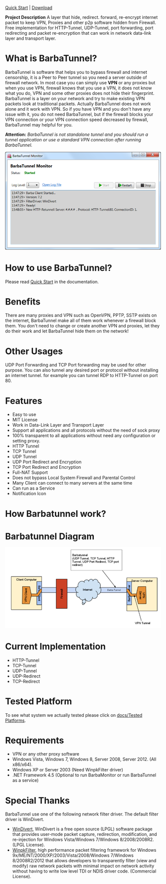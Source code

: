 [Quick Start](https://github.com/BarbaTunnelCoder/BarbaTunnel/wiki/Quick-Start) | [Download](https://github.com/BarbaTunnelCoder/BarbaTunnel/releases)

**Project Description**
A layer that hide, redirect. forward, re-encrypt internet packet to keep VPN, Proxies and other p2p software hidden from Firewall. Free implementation for HTTP-Tunnel, UDP-Tunnel, port forwarding, port redirecting and packet re-encryption that can work in network data-link layer and transport layer.

# What is BarbaTunnel?
BarbaTunnel is software that helps you to bypass firewall and internet censorship, it is a Peer to Peer tunnel so you need a server outside of firewall network. In most case you can simply use **VPN** or any proxies but when you use VPN, firewall knows that you use a VPN, it does not know what you do, VPN and some other proxies does not hide their fingerprint. BarbaTunnel is a layer on your network and try to make existing VPN packets look at traditional packets. Actually BarbaTunnel does not work alone and it work with VPN. So if you have VPN and you don't have any issue with it, you do not need BarbaTunnel, but if the firewall blocks your VPN connection or your VPN connection speed decreased by firewall, BarbaTunnel may helpful for you.

**Attention:** _BarbaTunnel is not standalone tunnel and you should run a tunnel application or use a standard VPN connection after running BarbaTunnel._

![BarbaTunnel Monitor](docs/Home_BarbaTunnelMonitor.png)

# How to use BarbaTunnel?
Please read [Quick Start](https://github.com/BarbaTunnelCoder/BarbaTunnel/wiki/Quick-Start) in the documentation.

# Benefits
There are many proxies and VPN such as OpenVPN, PPTP, SSTP exists on the internet, BarbaTunnel make all of them work whenever a firewall block them. You don't need to change or create another VPN and proxies, let they do their work and let BarbaTunnel hide them on the network!

# Other Usages
UDP Port Forwarding and TCP Port forwarding may be used for other purpose. You can also tunnel any desired port or protocol without installing an internet tunnel. for example you can tunnel RDP to HTTP-Tunnel on port 80.

# Features
* Easy to use
* MIT License
* Work in Data-Link Layer and Transport Layer
* Support all applications and all protocols without the need of sock proxy
* 100% transparent to all applications without need any configuration or setting proxy.
* HTTP Tunnel
* TCP Tunnel
* UDP Tunnel
* UDP Port Redirect and Encryption
* TCP Port Redirect and Encryption
* Full-NAT Support
* Does not bypass Local System Firewall and Parental Control
* Many Client can connect to many servers at the same time
* Can run as a Service
* Notification Icon

# How Barbatunnel work?

# Barbatunnel Diagram
![Barbatunnel Diagram](docs/Home_BarbatunnelDiagram.png)

# Current Implementation
* HTTP-Tunnel
* TCP-Tunnel
* UDP-Tunnel
* UDP-Redirect
* TCP-Redirect


# Tested Platform
To see what system we actually tested please click on [docs/Tested Platforms](Tested-Platforms).

# Requirements
* VPN or any other proxy software
* Windows Vista, Windows 7, Windows 8, Server 2008, Server 2012. (All x86/x64).
* Windows XP or Server 2003 (Need WinpkFilter driver)
* .NET Framework 4.5 (Optional to run BarbaMonitor or run BarbaTunnel as a service)

# Special Thanks
BarbaTunnel use one of the following network filter driver. The default filter driver is WinDivert.
* [WinDivert](http://reqrypt.org/divert.html), WinDivert is a free open source (LPGL) software package that provides user-mode packet capture, redirection, modification, and re-injection for Windows Vista/Windows 7/Windows 8/2008/2008R2. (LPGL License).
* [WinpkFilter](http://www.ntkernel.com/?Products:Development_Toolkits:Windows_Packet_Filter_Kit), high performance packet filtering framework for Windows 9x/ME/NT/2000/XP/2003/Vista/2008/Windows 7/Windows 8/2008R2/2012 that allows developers to transparently filter (view and modify) raw network packets with minimal impact on network activity without having to write low level TDI or NDIS driver code. (Commercial License).
